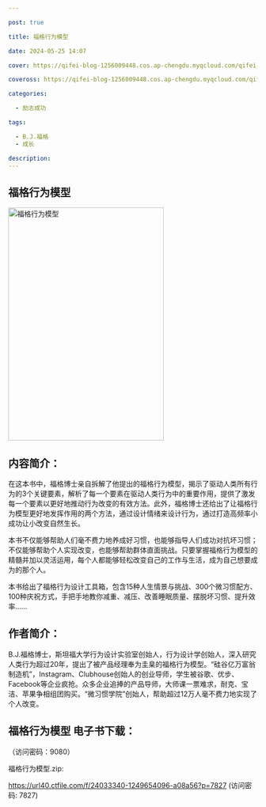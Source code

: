 ```yaml
---

post: true

title: 福格行为模型

date: 2024-05-25 14:07

cover: https://qifei-blog-1256009448.cos.ap-chengdu.myqcloud.com/qifei-blog/65f97a4f9f345e8d03c66c78.jpg

coveross: https://qifei-blog-1256009448.cos.ap-chengdu.myqcloud.com/qifei-blog/65f97a4f9f345e8d03c66c78.jpg

categories:

  - 励志成功

tags:

  - B.J.福格
  - 成长

description:
---
```


## 福格行为模型
<img alt="福格行为模型 " class="aligncenter loading" data-was-processed="true" decoding="async" fetchpriority="high" height="471" src="https://qifei-blog-1256009448.cos.ap-chengdu.myqcloud.com/qifei-blog/65f97a4f9f345e8d03c66c78.jpg " style="cursor: zoom-in;" width="314"/>

## 内容简介：

在这本书中，福格博士亲自拆解了他提出的福格行为模型，揭示了驱动人类所有行为的3个关键要素，解析了每一个要素在驱动人类行为中的重要作用，提供了激发每一个要素以更好地推动行为改变的有效方法。此外，福格博士还给出了让福格行为模型更好地发挥作用的两个方法，通过设计情绪来设计行为，通过打造高频率小成功让小改变自然生长。

本书不仅能够帮助人们毫不费力地养成好习惯，也能够指导人们成功对抗坏习惯；不仅能够帮助个人实现改变，也能够帮助群体直面挑战。只要掌握福格行为模型的精髓并加以灵活运用，每个人都能够轻松改变自己的工作与生活，成为自己想要成为的那个人。

本书给出了福格行为设计工具箱，包含15种人生情景与挑战、300个微习惯配方、100种庆祝方式，手把手地教你减重、减压、改善睡眠质量、摆脱坏习惯、提升效率……

## 作者简介：

B.J.福格博士，斯坦福大学行为设计实验室创始人，行为设计学创始人，深入研究人类行为超过20年，提出了被产品经理奉为圭臬的福格行为模型。“硅谷亿万富翁制造机”，Instagram、Clubhouse创始人的创业导师，学生被谷歌、优步、Facebook等企业疯抢。众多企业追捧的产品导师，大师课一票难求，耐克、宝洁、苹果争相组团购买。“微习惯学院”创始人，帮助超过12万人毫不费力地实现了个人改变。

## 福格行为模型 电子书下载：

 （访问密码：9080）

福格行为模型.zip: 

https://url40.ctfile.com/f/24033340-1249654096-a08a56?p=7827 (访问密码: 7827)

